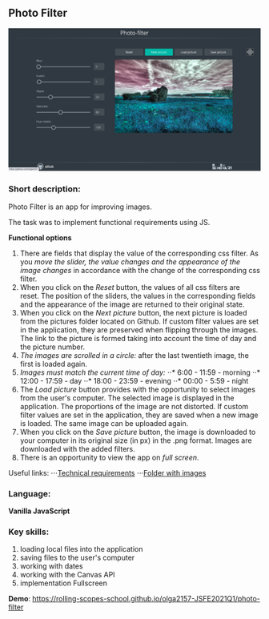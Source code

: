 ## Photo Filter

![Photo Filter App](https://github.com/Olga2157/photo-filter/blob/main/assets/img/screenshotPhotoFilter.png "Photo filter App")


### Short description:

Photo Filter is an app for improving images. 

The task was to implement functional requirements using JS.

**Functional options**

1. There are fields that display the value of the corresponding css filter. As you *move the slider, the value changes and the appearance of the image changes* in accordance with the change of the corresponding css filter.
2. When you click on the *Reset* button, the values ​​of all css filters are reset. The position of the sliders, the values ​​in the corresponding fields and the appearance of the image are returned to their original state.
3. When you click on the *Next picture* button, the next picture is loaded from the pictures folder located on Github. If custom filter values are set in the application, they are preserved when flipping through the images. The link to the picture is formed taking into account the time of day and the picture number.
4. *The images are scrolled in a circle:* after the last twentieth image, the first is loaded again.
5. *Images must match the current time of day:*
⋅⋅* 6:00 - 11:59 - morning
⋅⋅* 12:00 - 17:59 - day
⋅⋅* 18:00 - 23:59 - evening
⋅⋅* 00:00 - 5:59 - night
6. The *Load picture* button provides with the opportunity to select images from the user's computer. The selected image is displayed in the application. The proportions of the image are not distorted. If custom filter values ​​are set in the application, they are saved when a new image is loaded. The same image can be uploaded again.
7. When you click on the *Save picture* button, the image is downloaded to your computer in its original size (in px) in the .png format. Images are downloaded with the added filters.
8. There is an opportunity to view the app on *full screen*.

Useful links: 
⋅⋅⋅[Technical requirements](https://rolling-scopes-school.github.io/stage0/#/stage1/tasks/js-projects/photo-filter)
⋅⋅⋅[Folder with images](https://github.com/rolling-scopes-school/stage1-tasks/tree/assets/images)


### Language: 
**Vanilla JavaScript**

### Key skills:

1. loading local files into the application
2. saving files to the user's computer
3. working with dates
4. working with the Canvas API
5. implementation Fullscreen


**Demo**: https://rolling-scopes-school.github.io/olga2157-JSFE2021Q1/photo-filter